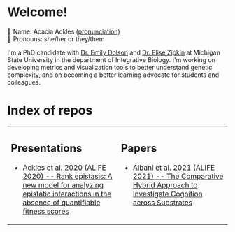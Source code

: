 # Welcome! 

📝 Name: Acacia Ackles ([pronunciation](https://www.youtube.com/watch?v=gmcSNtx3ECE))  
🌈 Pronouns: she/her or they/them

I'm a PhD candidate with [Dr. Emily Dolson](https://github.com/emilydolson/) and [Dr. Elise Zipkin](https://github.com/zipkinlab) at Michigan State University in the department of Integrative Biology. I'm working on developing metrics and visualization tools to better understand genetic complexity, and on becoming a better learning advocate for students and colleagues.

# Index of repos

<table><tr><td valign="top" width="50%">

## Presentations

- [Ackles et al. 2020 (ALIFE 2020) -- Rank epistasis: A new model for analyzing epistatic interactions in the absence of quantifiable fitness scores](https://github.com/alackles/pres-ackles_etal-ALIFE2020)

</td><td valign="top" width="50%">

## Papers

- [Albani et al. 2021 (ALIFE 2021) -- The Comparative Hybrid Approach to Investigate Cognition across Substrates](https://github.com/alackles/Albani_etal_2021_ALIFE2021)

</td></tr></table>

<!--
**alackles/alackles** is a ✨ _special_ ✨ repository because its `README.md` (this file) appears on your GitHub profile.

Here are some ideas to get you started:

- 🔭 I’m currently working on ...
- 🌱 I’m currently learning ...
- 👯 I’m looking to collaborate on ...
- 🤔 I’m looking for help with ...
- 💬 Ask me about ...
- 📫 How to reach me: ...
- 😄 Pronouns: ...
- ⚡ Fun fact: ...
-->
